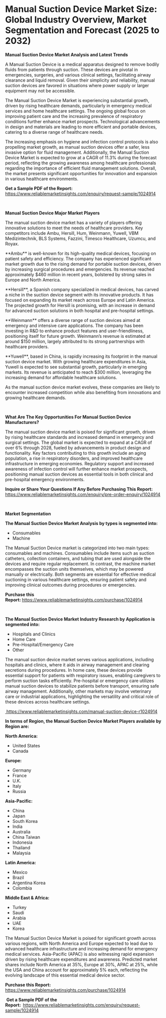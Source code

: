 <p><h1>Manual Suction Device Market Size: Global Industry Overview, Market Segmentation and Forecast (2025 to 2032)</h1></p><p><strong>Manual Suction Device Market Analysis and Latest Trends</strong></p>
<p><p>A Manual Suction Device is a medical apparatus designed to remove bodily fluids from patients through suction. These devices are pivotal in emergencies, surgeries, and various clinical settings, facilitating airway clearance and liquid removal. Given their simplicity and reliability, manual suction devices are favored in situations where power supply or larger equipment may not be accessible.</p><p>The Manual Suction Device Market is experiencing substantial growth, driven by rising healthcare demands, particularly in emergency medical services and home healthcare settings. The ongoing global focus on improving patient care and the increasing prevalence of respiratory conditions further enhance market prospects. Technological advancements in design and materials are leading to more efficient and portable devices, catering to a diverse range of healthcare needs.</p><p>The increasing emphasis on hygiene and infection control protocols is also propelling market growth, as manual suction devices offer a safer, less invasive option for fluid management. Additionally, the Manual Suction Device Market is expected to grow at a CAGR of 11.3% during the forecast period, reflecting the growing awareness among healthcare professionals regarding the importance of efficient fluid management solutions. Overall, the market presents significant opportunities for innovation and expansion in various healthcare environments.</p></p>
<p><strong>Get a Sample PDF of the Report:&nbsp;</strong> <a href="https://www.reliablemarketinsights.com/enquiry/request-sample/1024914?utm_campaign=3453&utm_medium=2&utm_source=Github&utm_content=ia&utm_term=16042025&utm_id=manual-suction-device">https://www.reliablemarketinsights.com/enquiry/request-sample/1024914</a></p>
<p>&nbsp;</p>
<p><strong>Manual Suction Device Major Market Players</strong></p>
<p><p>The manual suction device market has a variety of players offering innovative solutions to meet the needs of healthcare providers. Key competitors include Ambu, Hersill, Hum, Weinmann, Yuwell, VBM Medizintechnik, BLS Systems, Fazzini, Timesco Healthcare, Uzumcu, and Royax.</p><p>**Ambu** is well-known for its high-quality medical devices, focusing on patient safety and efficiency. The company has experienced significant market growth due to the rising demand for portable suction devices, driven by increasing surgical procedures and emergencies. Its revenue reached approximately $460 million in recent years, bolstered by strong sales in Europe and North America.</p><p>**Hersill**, a Spanish company specialized in medical devices, has carved a niche in the suction device segment with its innovative products. It has focused on expanding its market reach across Europe and Latin America. The projected growth for Hersill is promising, with an increase in demand for advanced suction solutions in both hospital and pre-hospital settings.</p><p>**Weinmann** offers a diverse range of suction devices aimed at emergency and intensive care applications. The company has been investing in R&D to enhance product features and user-friendliness, positioning itself for future growth. Weinmann’s revenue is estimated at around $150 million, largely attributed to its strong partnerships with healthcare providers.</p><p>**Yuwell**, based in China, is rapidly increasing its footprint in the manual suction device market. With growing healthcare expenditures in Asia, Yuwell is expected to see substantial growth, particularly in emerging markets. Its revenue is anticipated to reach $300 million, leveraging the increasing demand for affordable healthcare solutions.</p><p>As the manual suction device market evolves, these companies are likely to encounter increased competition while also benefiting from innovations and growing healthcare demands.</p></p>
<p>&nbsp;</p>
<p><strong>What Are The Key Opportunities For Manual Suction Device Manufacturers?</strong></p>
<p><p>The manual suction device market is poised for significant growth, driven by rising healthcare standards and increased demand in emergency and surgical settings. The global market is expected to expand at a CAGR of over 6% through 2028, fueled by advancements in product design and functionality. Key factors contributing to this growth include an aging population, a rise in respiratory disorders, and improved healthcare infrastructure in emerging economies. Regulatory support and increased awareness of infection control will further enhance market prospects, positioning manual suction devices as essential tools in both clinical and pre-hospital emergency environments.</p></p>
<p><strong>Inquire or Share Your Questions If Any Before Purchasing This Report:</strong> <a href="https://www.reliablemarketinsights.com/enquiry/pre-order-enquiry/1024914?utm_campaign=3453&utm_medium=2&utm_source=Github&utm_content=ia&utm_term=16042025&utm_id=manual-suction-device">https://www.reliablemarketinsights.com/enquiry/pre-order-enquiry/1024914</a></p>
<p>&nbsp;</p>
<p><strong>Market Segmentation</strong></p>
<p><strong>The Manual Suction Device Market Analysis by types is segmented into:</strong></p>
<p><ul><li>Consumables</li><li>Machine</li></ul></p>
<p><p>The Manual Suction Device market is categorized into two main types: consumables and machines. Consumables include items such as suction catheters, collection containers, and tubing that are used alongside the devices and require regular replacement. In contrast, the machine market encompasses the suction units themselves, which may be powered manually or electrically. Both segments are essential for effective medical suctioning in various healthcare settings, ensuring patient safety and improving clinical outcomes during procedures or emergencies.</p></p>
<p><strong>Purchase this Report:&nbsp;</strong><a href="https://www.reliablemarketinsights.com/purchase/1024914?utm_campaign=3453&utm_medium=2&utm_source=Github&utm_content=ia&utm_term=16042025&utm_id=manual-suction-device">https://www.reliablemarketinsights.com/purchase/1024914</a></p>
<p>&nbsp;</p>
<p><strong>The Manual Suction Device Market Industry Research by Application is segmented into:</strong></p>
<p><ul><li>Hospitals and Clinics</li><li>Home Care</li><li>Pre-Hospital/Emergency Care</li><li>Other</li></ul></p>
<p><p>The manual suction device market serves various applications, including hospitals and clinics, where it aids in airway management and clearing secretions during procedures. In home care, these devices provide essential support for patients with respiratory issues, enabling caregivers to perform suction tasks efficiently. Pre-hospital or emergency care utilizes manual suction devices to stabilize patients before transport, ensuring safe airway management. Additionally, other markets may involve veterinary care or industrial applications, highlighting the versatility and critical role of these devices across healthcare settings.</p></p>
<p><a href="https://www.reliablemarketinsights.com/manual-suction-device-r1024914?utm_campaign=3453&utm_medium=2&utm_source=Github&utm_content=ia&utm_term=16042025&utm_id=manual-suction-device">&nbsp;https://www.reliablemarketinsights.com/manual-suction-device-r1024914</a></p>
<p><strong>In terms of Region, the Manual Suction Device Market Players available by Region are:</strong></p>
<p>
    <p> <strong> North America: </strong>
        <ul>
            <li>United States</li>
            <li>Canada</li>
        </ul>
        </p> 
    <p> <strong> Europe: </strong>
        <ul>
            <li>Germany</li>
            <li>France</li>
            <li>U.K.</li>
            <li>Italy</li>
            <li>Russia</li>
        </ul>
        </p> 
    <p> <strong> Asia-Pacific: </strong>
        <ul>
            <li>China</li>
            <li>Japan</li>
            <li>South Korea</li>
            <li>India</li>
            <li>Australia</li>
            <li>China Taiwan</li>
            <li>Indonesia</li>
            <li>Thailand</li>
            <li>Malaysia</li>
        </ul>
        </p> 
    <p> <strong> Latin America: </strong>
        <ul>
            <li>Mexico</li>
            <li>Brazil</li>
            <li>Argentina Korea</li>
            <li>Colombia</li>
        </ul>
        </p> 
    <p> <strong> Middle East & Africa: </strong>
        <ul>
            <li>Turkey</li>
            <li>Saudi</li>
            <li>Arabia</li>
            <li>UAE</li>
            <li>Korea</li>
        </ul>
    </p>
    </p>
<p><p>The Manual Suction Device Market is poised for significant growth across various regions, with North America and Europe expected to lead due to advanced healthcare infrastructure and increasing demand for emergency medical services. Asia-Pacific (APAC) is also witnessing rapid expansion driven by rising healthcare expenditures and awareness. Predicted market shares include North America at 35%, Europe at 30%, APAC at 25%, while the USA and China account for approximately 5% each, reflecting the evolving landscape of this essential medical device sector.</p></p>
<p><strong>Purchase this Report: </strong><a href="https://www.reliablemarketinsights.com/purchase/1024914?utm_campaign=3453&utm_medium=2&utm_source=Github&utm_content=ia&utm_term=16042025&utm_id=manual-suction-device">https://www.reliablemarketinsights.com/purchase/1024914</a></p>
<p>&nbsp;<strong>Get a Sample PDF of the Report:&nbsp;&nbsp;</strong><a href="https://www.reliablemarketinsights.com/enquiry/request-sample/1024914?utm_campaign=3453&utm_medium=2&utm_source=Github&utm_content=ia&utm_term=16042025&utm_id=manual-suction-device">https://www.reliablemarketinsights.com/enquiry/request-sample/1024914</a></p>
<p><strong></strong></p>
<p><p></p><p></p><p></p></p>